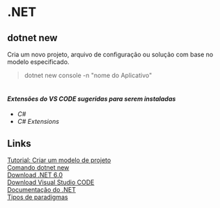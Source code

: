 # .NET

## dotnet new
Cria um novo projeto, arquivo de configuração ou solução com base no modelo especificado.
> dotnet new console -n "nome do Aplicativo"


#### <br>*Extensões do VS CODE sugeridas para serem instaladas*
- *C#*<br>
- *C# Extensions*<br>

## Links
[Tutorial: Criar um modelo de projeto](https://docs.microsoft.com/pt-br/dotnet/core/tutorials/cli-templates-create-project-template)<br>
[Comando dotnet new](https://docs.microsoft.com/pt-br/dotnet/core/tools/dotnet-new)<br>
[Download .NET 6.0](https://dotnet.microsoft.com/en-us/download)<br>
[Download Visual Studio CODE](https://code.visualstudio.com/)<br>
[Documentação do .NET](https://docs.microsoft.com/pt-br/dotnet/)<br>
[Tipos de paradigmas](https://en.wikipedia.org/wiki/Comparison_of_multi-paradigm_programming_languages)<br>
